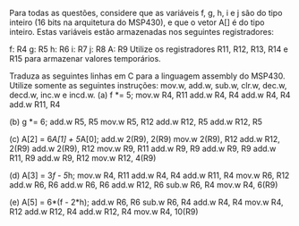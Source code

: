 Para todas as questões, considere que as variáveis f, g, h, i e j são do tipo inteiro (16 bits na arquitetura do MSP430), e que o vetor A[] é do tipo inteiro. Estas variáveis estão armazenadas nos seguintes registradores:

f: R4
g: R5
h: R6
i: R7
j: R8
A: R9
Utilize os registradores R11, R12, R13, R14 e R15 para armazenar valores temporários.

Traduza as seguintes linhas em C para a linguagem assembly do MSP430. Utilize somente as seguintes instruções: mov.w, add.w, sub.w, clr.w, dec.w, decd.w, inc.w e incd.w.
(a) f *= 5;
mov.w R4, R11
add.w R4, R4
add.w R4, R4
add.w R11, R4

(b) g *= 6;
add.w R5, R5
mov.w R5, R12
add.w R12, R5
add.w R12, R5

(c) A[2] = 6*A[1] + 5*A[0];
add.w 2(R9), 2(R9)
mov.w 2(R9), R12
add.w R12, 2(R9)
add.w 2(R9), R12
mov.w R9, R11
add.w R9, R9
add.w R9, R9
add.w R11, R9
add.w R9, R12
mov.w R12, 4(R9)

(d) A[3] = 3*f - 5*h;
mov.w R4, R11
add.w R4, R4
add.w R11, R4
mov.w R6, R12
add.w R6, R6
add.w R6, R6
add.w R12, R6
sub.w R6, R4
mov.w R4, 6(R9)


(e) A[5] = 6*(f - 2*h);
add.w R6, R6
sub.w R6, R4
add.w R4, R4
mov.w R4, R12
add.w R12, R4
add.w R12, R4
mov.w R4, 10(R9)
